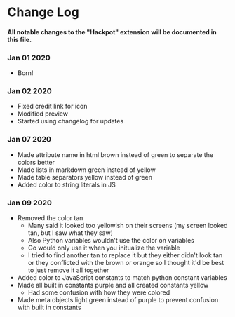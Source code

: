 # Change Log

#### All notable changes to the "Hackpot" extension will be documented in this file.

### Jan 01 2020
* Born!

### Jan 02 2020
* Fixed credit link for icon
* Modified preview
* Started using changelog for updates

### Jan 07 2020
* Made attribute name in html brown instead of green to separate the colors better
* Made lists in markdown green instead of yellow
* Made table separators yellow instead of green
* Added color to string literals in JS

### Jan 09 2020
* Removed the color tan
  * Many said it looked too yellowish on their screens (my screen looked tan, but I saw what they saw)
  * Also Python variables wouldn't use the color on variables
  * Go would only use it when you initualize the variable
  * I tried to find another tan to replace it but they either didn't look tan or they conflicted with the brown or orange so I thought it'd be best to just remove it all together
* Added color to JavaScript constants to match python constant variables
* Made all built in constants purple and all created constants yellow
  * Had some confusion with how they were colored
* Made meta objects light green instead of purple to prevent confusion with built in constants
